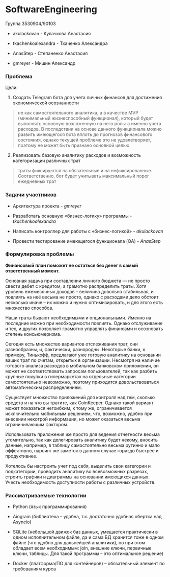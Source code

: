 # SoftwareEngineering
Группа 3530904/90103

* akulackovan - Кулачкова Анастасия

* tkachenkoalexandra - Ткаченко Александра

* AnasStep - Степаненко Анастасия

* gmreyer - Мишин Александр

### Проблема

Цели:

1. Создать Telegram бота для учета личных финансов для достижения экономической осознанности

> не как самостоятельного аналитика, а в качестве MVP (минимальный жизнеспособный функционал), который будет выполнять основную возложенную на него роль: а именно учета расходов. В последствии на основе данного функционала можно развить имеющегося бота вплоть до прогнозов финансового состояния, однако текущей проблеме это не удовлетворяет, поэтому не может быть признано основной целью

2. Реализовать базовую аналитику расходов и возможность категоризации различных трат

> траты фиксируются на обязательные и на нефиксированные. Соответственно, бот будет учитывать максимальный порог ежедневных трат

### Задачи участников

- Архитектура проекта - *gmreyer*

- Разработать основную «бизнес-логику» программы - *tkachenkoalexandra*

- Написать контроллер для работы с «бизнес-логикой» - *akulackovan*

- Провести тестирование имеющегося функционала (QA) - *AnasStep*

### Формулировка проблемы

**Финансовый план поможет не остаться без денег в самый ответственный момент.**

Основная задача при составлении личного бюджета — не просто свести дебет с кредитом, а грамотно распределить траты. Хотя уровень ежемесячных доходов – величина довольно стабильная, и повлиять на неё весьма не просто, однако с расходами дело обстоит несколько иначе – их можно и нужно оптимизировать, и для этого есть множество способов.

Наши траты бывают необходимыми и опциональными. Именно на последние можно при необходимости повлиять. Однако отслуживание и тех, и других позволяет грамотно управлять финансами и осозновать степень консьюмеризма.

Сегодня есть множество вариантов отслеживания трат, они разнообразны, и, фактически, разнородны. Некоторые банки, к примеру, Тинькофф, предлагают уже готовую аналитику на основании ваших трат по счетам, открытых в организации. Несмотря на наличие готового анализа расходов в мобильном банковском приложении, он может не соответствовать запросам пользователей, так как разбить крупные покупки в гипермаркетах на отдельные категории самостоятельно невозможно, поэтому приходится довольствоввться автоматическим распределением.

Существует множество приложений для контроля над тем, сколько средств и на что вы тратите, как CoinKeeper. Однако такой вариант может показаться негоибким, к тому же, ограничивается исключительно мобильным решением, что, возможно, удобно при внесении некотрой информации, но может оказаться весьма ограничивающим фактором.

Использовать приложения же просто для ведения отчетности весьма утомительно, так как делегировать аналитику будет некому, вносить данные, например, в таблицу самостоятельно весьма рутинно и мало эффективно, парсинг же заметок в данном случае гораздо быстрее и продуктивнее.

Хотелось бы настроить учет под себя, выделить свои категории и подкатегории, проводить аналитику во всевозможных разрезах, строить графики и диаграммы на основании имеющихся данных. Учесть необходимость доступности работы с различных устройств.

### Рассматриваемые технологии

- Python (язык программирования)

- Aiogram (библиотека – удобна, т.к. достаточно удобная обертка над Asyncio)

- SQLite (небольшой движок баз данных, умещается практически в одном исполнительном файле, да и сама БД хранится тоже в одном файле (что удобно для дальнейшей аналитики), но при этом обладает всем необходимым: join, внешние ключи, первичные ключи, таблицы. Для такой программы – это оптимальное решение)

- Docker (платформа/ПО для контейнеров) – обязательный элемент по требованиям курса
